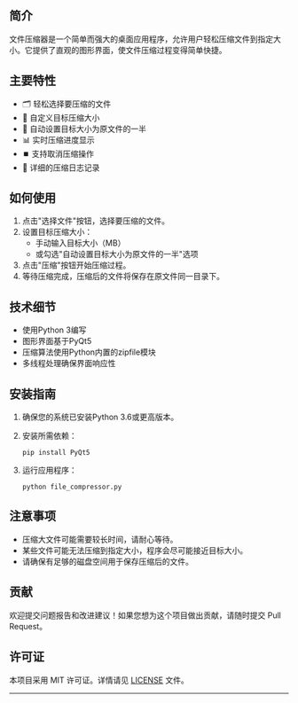 ## 简介

文件压缩器是一个简单而强大的桌面应用程序，允许用户轻松压缩文件到指定大小。它提供了直观的图形界面，使文件压缩过程变得简单快捷。

## 主要特性

- 🗂️ 轻松选择要压缩的文件
- 🎯 自定义目标压缩大小
- 🔄 自动设置目标大小为原文件的一半
- 📊 实时压缩进度显示
- ⏹️ 支持取消压缩操作
- 📝 详细的压缩日志记录

## 如何使用

1. 点击"选择文件"按钮，选择要压缩的文件。
2. 设置目标压缩大小：
   - 手动输入目标大小（MB）
   - 或勾选"自动设置目标大小为原文件的一半"选项
3. 点击"压缩"按钮开始压缩过程。
4. 等待压缩完成，压缩后的文件将保存在原文件同一目录下。

## 技术细节

- 使用Python 3编写
- 图形界面基于PyQt5
- 压缩算法使用Python内置的zipfile模块
- 多线程处理确保界面响应性

## 安装指南

1. 确保您的系统已安装Python 3.6或更高版本。
2. 安装所需依赖：
   ```
   pip install PyQt5
   ```



4. 运行应用程序：
   ```
   python file_compressor.py
   ```

## 注意事项

- 压缩大文件可能需要较长时间，请耐心等待。
- 某些文件可能无法压缩到指定大小，程序会尽可能接近目标大小。
- 请确保有足够的磁盘空间用于保存压缩后的文件。

## 贡献

欢迎提交问题报告和改进建议！如果您想为这个项目做出贡献，请随时提交 Pull Request。

## 许可证

本项目采用 MIT 许可证。详情请见 [LICENSE](LICENSE) 文件。

---
